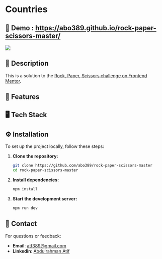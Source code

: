 # Countries

## 🚀 Demo : https://abo389.github.io/rock-paper-scissors-master/

[![](https://markdown-videos-api.jorgenkh.no/vimeo/1051805369%2F37000527ba?width=320&height=180&filetype=png)](https://vimeo.com/1051805369/37000527ba)


## 📖 Description

This is a solution to the [Rock, Paper, Scissors challenge on Frontend Mentor](https://www.frontendmentor.io/challenges/rock-paper-scissors-game-pTgwgvgH).



## 🌟 Features




## 🖥️ Tech Stack




## ⚙️ Installation

To set up the project locally, follow these steps:

1. **Clone the repository:**

   ```bash
   git clone https://github.com/abo389/rock-paper-scissors-master
   cd rock-paper-scissors-master
   ```

2. **Install dependencies:**

   ```bash
   npm install
   ```

3. **Start the development server:**

   ```bash
   npm run dev
   ```

   

## 📧 Contact
For questions or feedback:

- **Email**: [atf389@gmail.com](mailto:atf389@gmail.com)
- **Linkedin**: [Abdulrahman Atif](https://www.linkedin.com/in/abdulrahman-atef-166697216/)
   
